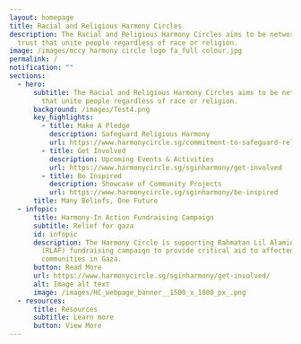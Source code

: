 ```yaml
---
layout: homepage
title: Racial and Religious Harmony Circles
description: The Racial and Religious Harmony Circles aims to be networks of
  trust that unite people regardless of race or religion.
image: /images/mccy harmony circle logo fa_full colour.jpg
permalink: /
notification: ""
sections:
  - hero:
      subtitle: The Racial and Religious Harmony Circles aims to be networks of trust
        that unite people regardless of race or religion.
      background: /images/Test4.png
      key_highlights:
        - title: Make A Pledge
          description: Safeguard Religious Harmony
          url: https://www.harmonycircle.sg/commitment-to-safeguard-religious-harmony/
        - title: Get Involved
          description: Upcoming Events & Activities
          url: https://www.harmonycircle.sg/sginharmony/get-involved
        - title: Be Inspired
          description: Showcase of Community Projects
          url: https://www.harmonycircle.sg/sginharmony/be-inspired
      title: Many Beliefs, One Future
  - infopic:
      title: Harmony-In Action Fundraising Campaign
      subtitle: Relief for gaza
      id: infopic
      description: The Harmony Circle is supporting Rahmatan Lil Alamin Foundation’s
        (RLAF) fundraising campaign to provide critical aid to affected
        communities in Gaza.
      button: Read More
      url: https://www.harmonycircle.sg/sginharmony/get-involved/
      alt: Image alt text
      image: /images/HC_webpage_banner__1500_x_1000_px_.png
  - resources:
      title: Resources
      subtitle: Learn more
      button: View More
---
```

